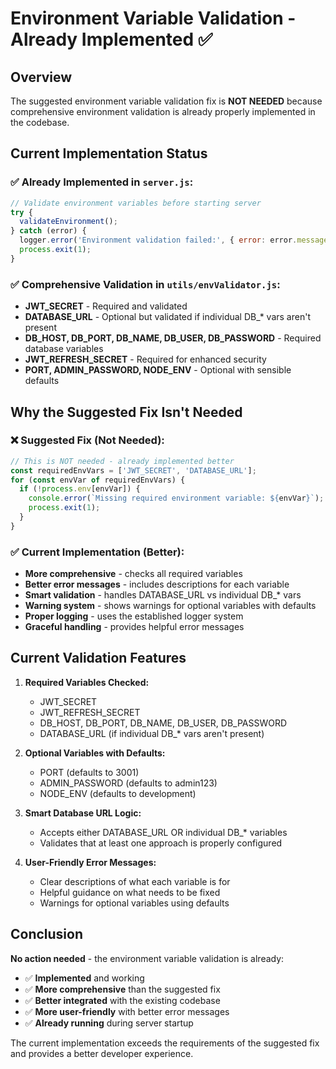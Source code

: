 # Environment Variable Validation - Already Implemented ✅

## Overview
The suggested environment variable validation fix is **NOT NEEDED** because comprehensive environment validation is already properly implemented in the codebase.

## Current Implementation Status

### ✅ **Already Implemented in `server.js`:**
```javascript
// Validate environment variables before starting server
try {
  validateEnvironment();
} catch (error) {
  logger.error('Environment validation failed:', { error: error.message });
  process.exit(1);
}
```

### ✅ **Comprehensive Validation in `utils/envValidator.js`:**
- **JWT_SECRET** - Required and validated
- **DATABASE_URL** - Optional but validated if individual DB_* vars aren't present
- **DB_HOST, DB_PORT, DB_NAME, DB_USER, DB_PASSWORD** - Required database variables
- **JWT_REFRESH_SECRET** - Required for enhanced security
- **PORT, ADMIN_PASSWORD, NODE_ENV** - Optional with sensible defaults

## Why the Suggested Fix Isn't Needed

### ❌ **Suggested Fix (Not Needed):**
```javascript
// This is NOT needed - already implemented better
const requiredEnvVars = ['JWT_SECRET', 'DATABASE_URL'];
for (const envVar of requiredEnvVars) {
  if (!process.env[envVar]) {
    console.error(`Missing required environment variable: ${envVar}`);
    process.exit(1);
  }
}
```

### ✅ **Current Implementation (Better):**
- **More comprehensive** - checks all required variables
- **Better error messages** - includes descriptions for each variable
- **Smart validation** - handles DATABASE_URL vs individual DB_* vars
- **Warning system** - shows warnings for optional variables with defaults
- **Proper logging** - uses the established logger system
- **Graceful handling** - provides helpful error messages

## Current Validation Features

1. **Required Variables Checked:**
   - JWT_SECRET
   - JWT_REFRESH_SECRET
   - DB_HOST, DB_PORT, DB_NAME, DB_USER, DB_PASSWORD
   - DATABASE_URL (if individual DB_* vars aren't present)

2. **Optional Variables with Defaults:**
   - PORT (defaults to 3001)
   - ADMIN_PASSWORD (defaults to admin123)
   - NODE_ENV (defaults to development)

3. **Smart Database URL Logic:**
   - Accepts either DATABASE_URL OR individual DB_* variables
   - Validates that at least one approach is properly configured

4. **User-Friendly Error Messages:**
   - Clear descriptions of what each variable is for
   - Helpful guidance on what needs to be fixed
   - Warnings for optional variables using defaults

## Conclusion

**No action needed** - the environment variable validation is already:
- ✅ **Implemented** and working
- ✅ **More comprehensive** than the suggested fix
- ✅ **Better integrated** with the existing codebase
- ✅ **More user-friendly** with better error messages
- ✅ **Already running** during server startup

The current implementation exceeds the requirements of the suggested fix and provides a better developer experience.
